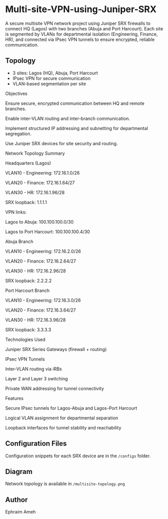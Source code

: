 # Multi-site-VPN-using-Juniper-SRX
A secure multisite VPN network project using Juniper SRX firewalls to connect HQ (Lagos) with two branches (Abuja and Port Harcourt). Each site is segmented by VLANs for departmental isolation (Engineering, Finance, HR), and connected via IPsec VPN tunnels to ensure encrypted, reliable communication. 

## Topology
- 3 sites: Lagos (HQ), Abuja, Port Harcourt
- IPsec VPN for secure communication
- VLAN-based segmentation per site

Objectives

Ensure secure, encrypted communication between HQ and remote branches.

Enable inter-VLAN routing and inter-branch communication.

Implement structured IP addressing and subnetting for departmental segregation.

Use Juniper SRX devices for site security and routing.

Network Topology Summary

Headquarters (Lagos)

VLAN10 - Engineering: 172.16.1.0/26

VLAN20 - Finance: 172.16.1.64/27

VLAN30 - HR: 172.16.1.96/28

SRX loopback: 1.1.1.1

VPN links:

Lagos to Abuja: 100.100.100.0/30

Lagos to Port Harcourt: 100.100.100.4/30

Abuja Branch

VLAN10 - Engineering: 172.16.2.0/26

VLAN20 - Finance: 172.16.2.64/27

VLAN30 - HR: 172.16.2.96/28

SRX loopback: 2.2.2.2

Port Harcourt Branch

VLAN10 - Engineering: 172.16.3.0/26

VLAN20 - Finance: 172.16.3.64/27

VLAN30 - HR: 172.16.3.96/28

SRX loopback: 3.3.3.3

Technologies Used

Juniper SRX Series Gateways (firewall + routing)

IPsec VPN Tunnels

Inter-VLAN routing via iRBs

Layer 2 and Layer 3 switching

Private WAN addressing for tunnel connectivity

Features

Secure IPsec tunnels for Lagos-Abuja and Lagos-Port Harcourt

Logical VLAN assignment for departmental separation

Loopback interfaces for tunnel stability and reachability

## Configuration Files
Configuration snippets for each SRX device are in the `/configs` folder.

## Diagram
Network topology is available in `/multisite-topology.png`

## Author
Ephraim Ameh

